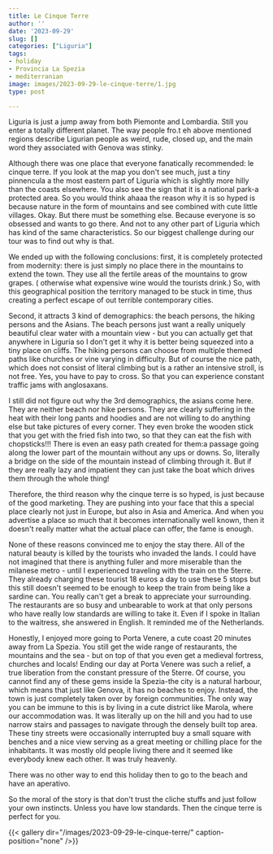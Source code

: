 ```yaml
---
title: Le Cinque Terre
author: ''
date: '2023-09-29'
slug: []
categories: ["Liguria"]
tags:
- holiday
- Provincia La Spezia
- mediterranian
image: images/2023-09-29-le-cinque-terre/1.jpg
type: post

---
```


Liguria is just a jump away from both Piemonte and Lombardia. Still you enter a totally different planet. The way people fro.t eh above mentioned regions describe Ligurian people as weird, rude, closed up, and the main word they associated with Genova was stinky.


Although there was one place that everyone fanatically recommended: le cinque terre. If you look at the map you don't see much, just a tiny pinnencula a the most eastern part of Liguria which is slightly more hilly than the coasts elsewhere. You also see the sign that it is a national park-a protected area. So you would think ahaaa the reason why it is so hyped is because nature in the form of mountains and see combined with cute little villages. Okay. But there must be something else. Because everyone is so obsessed and wants to go there. And not to any other part of Liguria which has kind of the same characteristics. So our biggest challenge during our tour was to find out why is that.


We ended up with the following conclusions: first, it is completely protected from modernity: there is just simply no place there in the mountains to extend the town. They use all the fertile areas of the mountains to grow grapes. ( otherwise what expensive wine would the tourists drink.) So, with this geographical position the territory managed to be stuck in time, thus creating a perfect escape of out terrible contemporary cities.


Second, it attracts 3 kind of demographics: the beach persons, the hiking persons and the Asians. The beach persons just want a really uniquely beautiful clear water with a mountain view - but you can actually get that anywhere in Liguria so I don't get it why it is better being squeezed into a tiny place on cliffs. The hiking persons can choose from multiple themed paths like churches or vine varying in difficulty.  But of course the nice path, which does not consist of literal climbing but is a rather an intensive stroll, is not free. Yes, you have to pay to cross. So that you can experience constant traffic jams with anglosaxans.


I still did not figure out why the 3rd demographics, the asians come here. They are neither beach nor hike persons. They are clearly suffering in the heat with their long pants and hoodies and are not willing to do anything else but take pictures of every corner. They even broke the wooden stick that you get with the fried fish into two, so that they can eat the fish with chopsticks!!! There is even an easy path created for them:a passage going along the lower part of the mountain without any ups or downs. So, literally a bridge on the side of the mountain instead of climbing through it. But if they are really lazy and impatient they can just take the boat which drives them through the whole thing!

Therefore, the third reason why the cinque terre is so hyped, is just because of the good marketing. They are pushing into your face that this a special place clearly not just in Europe, but also in Asia and America. And when you advertise a place so much that it becomes internationally well known, then it doesn't really matter what the actual place can offer, the fame is enough. 



None of these reasons convinced me to enjoy the stay there. All of the natural beauty is killed by the tourists who invaded the lands. I could have not imagined that there is anything fuller and more miserable than the milanese metro - until I experienced traveling with the train on the 5terre. They already charging these tourist 18 euros a day to use these 5 stops but this still doesn't seemed to be enough to keep the train from being like a sardine can. You really can't get a break to appreciate your surrounding. The restaurants are so busy and unbearable to work at that only persons who have really low standards are willing to take it. Even if I spoke in Italian to the waitress, she answered in English. It reminded me of the Netherlands.



Honestly, I enjoyed more going to Porta Venere, a cute coast 20 minutes away from La Spezia. You still get the wide range of restaurants, the mountains and the sea - but on top of that you even get a medieval fortress, churches and locals! Ending our day at Porta Venere was such a relief, a true liberation from the constant pressure of the 5terre. Of course, you cannot find any of these gems inside la Spezia-the city is a natural harbour, which means that just like Genova, it has no beaches to enjoy. Instead, the town is just completely taken over by foreign communities. The only way you can be immune to this is by living in a cute district like Marola, where our accommodation was. It was literally up on the hill and you had to use narrow stairs and passages to navigate through the densely built top area. These tiny streets were occasionally interrupted buy a small square with benches and a nice view serving as a great meeting or chilling place for the inhabitants. It was mostly old people living there and it seemed like everybody knew each other. It was truly heavenly.


There was no other way to end this holiday then to go to the beach and have an aperativo.

So the moral of the story is that don't trust the cliche stuffs and just follow your own instincts. Unless you have low standards. Then the cinque terre is perfect for you.



{{< gallery dir="/images/2023-09-29-le-cinque-terre/" caption-position="none" />}}

